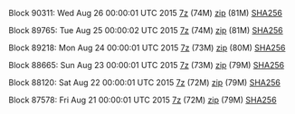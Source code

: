 Block 90311: Wed Aug 26 00:00:01 UTC 2015 [7z](https://transfer.sh/fkjy9/bootstrap.dat.20150826.7z) (74M) [zip](https://transfer.sh/Ce1As/bootstrap.dat.20150826.zip) (81M) [SHA256](https://transfer.sh/jAMdc/sha256.txt)

Block 89765: Tue Aug 25 00:00:02 UTC 2015 [7z](https://transfer.sh/nKUBU/bootstrap.dat.20150825.7z) (74M) [zip](https://transfer.sh/12Rmmd/bootstrap.dat.20150825.zip) (81M) [SHA256](https://transfer.sh/4RdxO/sha256.txt)

Block 89218: Mon Aug 24 00:00:01 UTC 2015 [7z](https://transfer.sh/1h84L4/bootstrap.dat.20150824.7z) (73M) [zip](https://transfer.sh/izfCe/bootstrap.dat.20150824.zip) (80M) [SHA256](https://transfer.sh/fNMkP/sha256.txt)

Block 88665: Sun Aug 23 00:00:01 UTC 2015 [7z](https://transfer.sh/PUBC0/bootstrap.dat.20150823.7z) (73M) [zip](https://transfer.sh/VCA0L/bootstrap.dat.20150823.zip) (79M) [SHA256](https://transfer.sh/QDLJZ/sha256.txt)

Block 88120: Sat Aug 22 00:00:01 UTC 2015 [7z](https://transfer.sh/1cyeO8/bootstrap.dat.20150822.7z) (72M) [zip](https://transfer.sh/ej6Mm/bootstrap.dat.20150822.zip) (79M) [SHA256](https://transfer.sh/1bxoZN/sha256.txt)

Block 87578: Fri Aug 21 00:00:01 UTC 2015 [7z](https://transfer.sh/1fimhI/bootstrap.dat.20150821.7z) (72M) [zip](https://transfer.sh/zbCRo/bootstrap.dat.20150821.zip) (79M) [SHA256](https://transfer.sh/NO6bN/sha256.txt)
